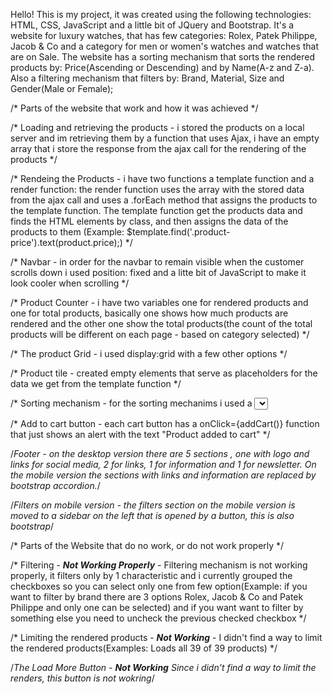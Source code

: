 Hello! This is my project, it was created using the following technologies: HTML, CSS, JavaScript and a little bit of JQuery and Bootstrap.
It's a website for luxury watches, that has few categories: Rolex, Patek Philippe, Jacob & Co and a category for men or women's watches and watches that are on Sale. The website has a sorting mechanism that sorts the rendered products by: Price(Ascending or Descending) and by Name(A-z and Z-a). Also a filtering mechanism that filters by: Brand, Material, Size and Gender(Male or Female);


/* Parts of the website that work and how it was achieved */

/* Loading and retrieving the products - i stored the products on a local server and im retrieving them by a function that uses Ajax, i have an empty array that i store the response from the ajax call for the rendering of the products */

/* Rendeing the Products - i have two functions a template function and a render function: the render function uses the array with the stored data from the ajax call and uses a .forEach method that assigns the products to the template function. The template function get the products data and finds the HTML elements by class, and then assigns the data of the products to them (Example: $template.find('.product-price').text(product.price);) */

/* Navbar - in order for the navbar to remain visible when the customer scrolls down i used position: fixed and a litte bit of JavaScript to make it look cooler when scrolling */

/* Product Counter - i have two variables one for rendered products and one for total products, basically one shows how much products are rendered and the other one show the total products(the count of the total products will be different on each page - based on category selected) */

/* The product Grid - i used display:grid with a few other options */

/* Product tile - created empty elements that serve as placeholders for the data we get from the template function */

/* Sorting mechanism - for the sorting mechanims i used a <select/> element with four options in it: Sort by Price(Ascending or Descending) and sort by Name(A-z and Z-a) each of the options in the select element have a value. Then i get the select element by its class(example: const sortingList = document.querySelector(".sorting-list");) and then use it with a .addEventListener, so every time we change the option we get a different value depending on what we select. Then i use a simple if-else statement, to define on what to sort price or name. Example:  if (e.target.value === 'asc') { dataSort.sort((a, b) => { return a.price - b.price });} this will sort the products by ascending price. */

/* Add to cart button - each cart button has a onClick={addCart()} function that just shows an alert with the text "Product
added to cart" */

/*Footer - on the desktop version there are 5 sections , one with logo and links for social media, 2 for links, 1 for information and 1 for newsletter. On the mobile version the sections with links and information are replaced by bootstrap accordion.*/

/*Filters on mobile version - the filters section on the mobile version is moved to a sidebar on the left that is opened by a button, this is also bootstrap*/


/* Parts of the Website that do no work, or do not work properly */

/* Filtering - ***Not Working Properly*** - Filtering mechanism is not working properly, it filters only by 1 characteristic and i currently grouped the checkboxes so you can select only one from few option(Example: if you want to filter by brand there are 3 options Rolex, Jacob & Co and Patek Philippe and only one can be selected) and if you want want to filter by something else you need to uncheck the previous checked checkbox */

/* Limiting the rendered products - ***Not Working*** - I didn't find a way to limit the rendered products(Examples: Loads all 39 of 39 products) */

/*The Load More Button - ***Not Working*** Since i didn't find a way to limit the renders, this button is not wokring*/
